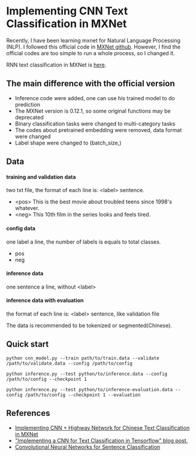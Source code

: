 Implementing  CNN Text Classification in MXNet
============

Recently, I have been learning mxnet for Natural Language Processing (NLP). I followed this official code in [MXNet github](https://github.com/apache/incubator-mxnet/tree/master/example/cnn_chinese_text_classification).
However, I find the official codes are too simple to run a whole process, so I changed it.

RNN text classification in MXNet is [here](https://github.com/blueMug/rnn_text_classification).

## The main difference with the official version
- Inference code were added, one can use his trained model to do prediction
- The MXNet version is 0.12.1, so some original functions may be deprecated
- Binary classification tasks were changed to multi-category tasks
- The codes about pretrained embedding were removed, data format were changed
- Label shape were changed to (batch_size,)

## Data
#### training and validation data
two txt file, the format of each line is: \<label> sentence.

- \<pos> This is the best movie about troubled teens since 1998's whatever.
- \<neg> This 10th film in the series looks and feels tired.

#### config data
one label a line, the number of labels is equals to total classes.
- pos
- neg

#### inference data
one sentence a line, without \<label>

#### inference data with evaluation
the format of each line is: \<label> sentence, like validation file

The data is recommended to be tokenized or segmented(Chinese).

## Quick start
``python cnn_model.py --train path/to/train.data --validate /path/to/validate.data --config /path/to/config``

``python inference.py --test python/to/inference.data --config /path/to/config --checkpoint 1``

``python inference.py --test python/to/inference-evaluation.data --config /path/to/config --checkpoint 1 --evaluation``

## References
- [Implementing CNN + Highway Network for Chinese Text Classification in MXNet](https://github.com/apache/incubator-mxnet/tree/master/example/cnn_chinese_text_classification)
- ["Implementing a CNN for Text Classification in Tensorflow" blog post.](http://www.wildml.com/2015/12/implementing-a-cnn-for-text-classification-in-tensorflow/)
- [Convolutional Neural Networks for Sentence Classification](http://arxiv.org/abs/1408.5882)

